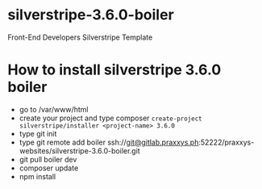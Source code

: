 # silverstripe-3.6.0-boiler

Front-End Developers Silverstripe Template

# How to install silverstripe 3.6.0 boiler

- go to /var/www/html
- create your project and type composer ```create-project silverstripe/installer <project-name> 3.6.0```
- type git init
- type git remote add boiler ssh://git@gitlab.praxxys.ph:52222/praxxys-websites/silverstripe-3.6.0-boiler.git
- git pull boiler dev
- composer update
- npm install